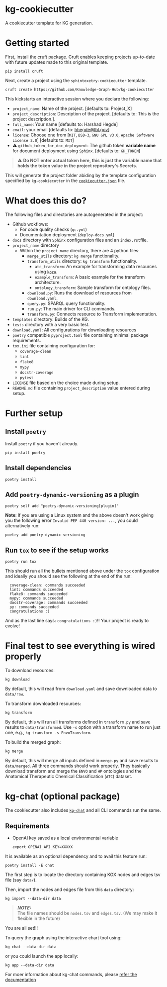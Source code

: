 # kg-cookiecutter
A cookiecutter template for KG generation.

# Getting started

First, install the [cruft](https://github.com/cruft/cruft) package. Cruft enables keeping projects up-to-date with future updates made to this original template.

```
pip install cruft
```

Next, create a project using the `sphintoxetry-cookiecutter` template.
```
cruft create https://github.com/Knowledge-Graph-Hub/kg-cookiecutter
```

This kickstarts an interactive session where you declare the following:
 - `project_name`: Name of the project. [defaults to: Project_X]
 - `project_description`: Description of the project. [defaults to: This is the project description.].
 - `full_name`: Your name [defaults to: Harshad Hegde]
 - `email`: your email [defaults to: hhegde@lbl.gov]
 - `license`: Choose one from [`MIT`, `BSD-3`, `GNU GPL v3.0`, `Apache Software License 2.0`] [defaults to: `MIT`]
 - ⚠️ `github_token_for_doc_deployment`: The github token **variable name** for document deployment using `Sphinx`. [defaults to: `GH_TOKEN`]
 
 > :warning: **Do NOT enter actual token here, this is just the variable name that holds the token value in the project repository's Secrets.**

This will generate the project folder abiding by the template configuration specified by `kg-cookiecutter` in the [`cookiecutter.json`](https://github.com/Knowledge-Graph-Hub/kg-cookiecutter/blob/main/cookiecutter.json) file. 

# What does this do?

The following files and directories are autogenerated in the project:

 - Github wokflows:
   - For code quality checks (`qc.yml`)
   - Documentation deployment (`deploy-docs.yml`)
 - `docs` directory with `Sphinx` configuration files and an `index.rst`file.
 - `project_name` directory
   - Within the `project_name` directory, there are 4 python files:
     - `merge_utils` directory: `kg merge` functionality.
     - `transform_utils` directory: `kg transform` functionality.
       - `atc_transform`: An example for transforming data resources using [`koza`](https://github.com/monarch-initiative/koza).
       - `example_transform`: A basic example for the transform architecture.
       - `ontology_transform`: Sample transform for ontology files.
     - `download.py`: Runs the download of resources from `download.yaml`.
     - `query.py`: SPARQL query functionality.
     - `run.py`: The main driver for CLI commands.
     - `transform.py`: Connects resource to Transform implementation.
 - `templates` directory: Builds of the KG.
 - `tests` directory with a very basic test.
 - `download.yaml`: All configurations for downloading resources
 - `poetry` compatible `pyproject.toml` file containing minimal package requirements.
 - `tox.ini` file containing configuration for:
   -  `coverage-clean`
   -  `lint`
   -  `flake8`
   -  `mypy`
   -  `docstr-coverage`
   -  `pytest`
- `LICENSE` file based on the choice made during setup. 
- `README.md` file containing `project_description` value entered during setup.

# Further setup

## Install `poetry`
Install `poetry` if you haven't already.
```shell
pip install poetry
```
## Install dependencies
```shell
poetry install
```

## Add `poetry-dynamic-versioning` as a plugin
```shell
poetry self add "poetry-dynamic-versioning[plugin]"
```

**Note**: If you are using a Linux system and the above doesn't work giving you the following error `Invalid PEP 440 version: ...`, you could alternatively run:
```
poetry add poetry-dynamic-versioning
```

## Run `tox` to see if the setup works
```
poetry run tox
```

This should run all the bullets mentioned above under the `tox` configuration and ideally you should see the following at the end of the run:
```shell
  coverage-clean: commands succeeded
  lint: commands succeeded
  flake8: commands succeeded
  mypy: commands succeeded
  docstr-coverage: commands succeeded
  py: commands succeeded
  congratulations :)
```

And as the last line says: `congratulations :)`!! Your project is ready to evolve!

# Final test to see everything is wired properly
To download resources:

```shell
kg download
```

By default, this will read from `download.yaml` and save downloaded data to `data/raw`.

To transform downloaded resources:

```shell
kg transform
```

By default, this will run all transforms defined in `transform.py` and save results to `data/transformed`.  Use `-s` option with a transform name to run just one, e.g., `kg transform -s EnvoTransform`.

To build the merged graph:

```shell
kg merge
```

By default, this will merge all inputs defined in `merge.py` and save results to `data/merged`. All three commands should work properly. They basically download transform and merge the `ENVO` and `HP` ontologies and the Anatomical Therapeutic Chemical Classification (`ATC`) dataset.

# kg-chat (optional package)

The cookiecutter also includes [`kg-chat`](https://github.com/Knowledge-Graph-Hub/kg-chat) and all CLI commands run the same.

## Requirements

- OpenAI key saved as a local environmental variable
  ```shell
  export OPENAI_API_KEY=XXXXX
  ```

It is available as an optional dependency and to avail this feature run:

```shell
poetry install -E chat
```

The first step is to locate the directory containing KGX nodes and edges tsv file (say `data/`).

Then, import the nodes and edges file from this `data` directory:

```shell
kg import --data-dir data
```
> **_NOTE:_**  
> The file names should be `nodes.tsv` and `edges.tsv`. (We may make it flexible in the future)


You are all set!!!

To query the graph using the interactive chart tool using:

```shell
kg chat --data-dir data
```

or you could launch the app locally:
```shell
kg app --data-dir data
```

For moer information about kg-chat commands, please [refer the documentation](https://kghub.org/kg-chat/)